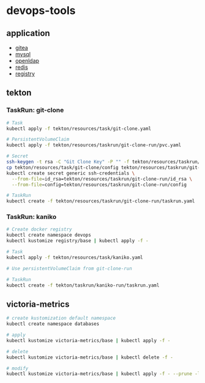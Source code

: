 # devops-tools

## application

* [gitea](https://github.com/yuweizzz/devops-tools/tree/master/gitea)
* [mysql](https://github.com/yuweizzz/devops-tools/tree/master/mysql)
* [openldap](https://github.com/yuweizzz/devops-tools/tree/master/openldap)
* [redis](https://github.com/yuweizzz/devops-tools/tree/master/redis)
* [registry](https://github.com/yuweizzz/devops-tools/tree/master/registry)

## tekton

### TaskRun: git-clone

``` bash
# Task
kubectl apply -f tekton/resources/task/git-clone.yaml

# PersistentVolumeClaim
kubectl apply -f tekton/resources/taskrun/git-clone-run/pvc.yaml

# Secret
ssh-keygen -t rsa -C "Git Clone Key" -P "" -f tekton/resources/taskrun/git-clone-run/id_rsa
cp tekton/resources/task/git-clone/config tekton/resources/taskrun/git-clone-run/config
kubectl create secret generic ssh-credentials \
  --from-file=id_rsa=tekton/resources/taskrun/git-clone-run/id_rsa \
  --from-file=config=tekton/resources/taskrun/git-clone-run/config

# TaskRun
kubectl create -f tekton/resources/taskrun/git-clone-run/taskrun.yaml
```

### TaskRun: kaniko

``` bash
# Create docker registry
kubectl create namespace devops
kubectl kustomize registry/base | kubectl apply -f -

# Task
kubectl apply -f tekton/resources/task/kaniko.yaml

# Use persistentVolumeClaim from git-clone-run

# TaskRun
kubectl create -f tekton/taskrun/kaniko-run/taskrun.yaml
```

## victoria-metrics

``` bash
# create kustomization default namespace
kubectl create namespace databases

# apply
kubectl kustomize victoria-metrics/base | kubectl apply -f -

# delete
kubectl kustomize victoria-metrics/base | kubectl delete -f -

# modify
kubectl kustomize victoria-metrics/base | kubectl apply -f - --prune -l app="victoria-metrics"
```
